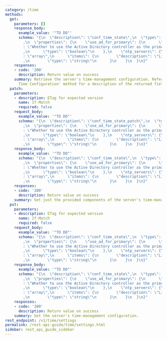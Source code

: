 ```yaml
---
category: /time
methods:
  get:
    parameters: []
    response_body:
      example_value: '"TO DO"'
      schema: "{\n  \"description\": \"conf_time_state\",\n  \"type\": \"object\"\
        ,\n  \"properties\": {\n    \"use_ad_for_primary\": {\n      \"description\"\
        : \"Whether to use the Active Directory controller as the primary NTP server\"\
        ,\n      \"type\": \"boolean\"\n    },\n    \"ntp_servers\": {\n      \"type\"\
        : \"array\",\n      \"items\": {\n        \"description\": \"List of NTP servers\"\
        ,\n        \"type\": \"string\"\n      }\n    }\n  }\n}"
    responses:
    - code: '200'
      description: Return value on success
    summary: Retrieve the server's time-management configuration. Refer to the 'Set
      Time Configuration' method for a description of the returned fields.
  patch:
    parameters:
    - description: ETag for expected version
      name: If-Match
      required: false
    request_body:
      example_value: '"TO DO"'
      schema: "{\n  \"description\": \"conf_time_state_patch\",\n  \"type\": \"object\"\
        ,\n  \"properties\": {\n    \"use_ad_for_primary\": {\n      \"description\"\
        : \"Whether to use the Active Directory controller as the primary NTP server\"\
        ,\n      \"type\": \"boolean\"\n    },\n    \"ntp_servers\": {\n      \"type\"\
        : \"array\",\n      \"items\": {\n        \"description\": \"List of NTP servers\"\
        ,\n        \"type\": \"string\"\n      }\n    }\n  }\n}"
    response_body:
      example_value: '"TO DO"'
      schema: "{\n  \"description\": \"conf_time_state\",\n  \"type\": \"object\"\
        ,\n  \"properties\": {\n    \"use_ad_for_primary\": {\n      \"description\"\
        : \"Whether to use the Active Directory controller as the primary NTP server\"\
        ,\n      \"type\": \"boolean\"\n    },\n    \"ntp_servers\": {\n      \"type\"\
        : \"array\",\n      \"items\": {\n        \"description\": \"List of NTP servers\"\
        ,\n        \"type\": \"string\"\n      }\n    }\n  }\n}"
    responses:
    - code: '200'
      description: Return value on success
    summary: Set just the provided components of the server's time-management configuration.
  put:
    parameters:
    - description: ETag for expected version
      name: If-Match
      required: false
    request_body:
      example_value: '"TO DO"'
      schema: "{\n  \"description\": \"conf_time_state\",\n  \"type\": \"object\"\
        ,\n  \"properties\": {\n    \"use_ad_for_primary\": {\n      \"description\"\
        : \"Whether to use the Active Directory controller as the primary NTP server\"\
        ,\n      \"type\": \"boolean\"\n    },\n    \"ntp_servers\": {\n      \"type\"\
        : \"array\",\n      \"items\": {\n        \"description\": \"List of NTP servers\"\
        ,\n        \"type\": \"string\"\n      }\n    }\n  }\n}"
    response_body:
      example_value: '"TO DO"'
      schema: "{\n  \"description\": \"conf_time_state\",\n  \"type\": \"object\"\
        ,\n  \"properties\": {\n    \"use_ad_for_primary\": {\n      \"description\"\
        : \"Whether to use the Active Directory controller as the primary NTP server\"\
        ,\n      \"type\": \"boolean\"\n    },\n    \"ntp_servers\": {\n      \"type\"\
        : \"array\",\n      \"items\": {\n        \"description\": \"List of NTP servers\"\
        ,\n        \"type\": \"string\"\n      }\n    }\n  }\n}"
    responses:
    - code: '200'
      description: Return value on success
    summary: Set the server's time-management configuration.
rest_endpoint: /v1/time/settings
permalink: /rest-api-guide/time/settings.html
sidebar: rest_api_guide_sidebar
---
```

